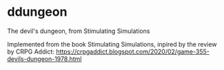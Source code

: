 # ddungeon
The devil's dungeon, from Stimulating Simulations

Implemented from the book Stimulating Simulations, inpired by the review by CRPG Addict: https://crpgaddict.blogspot.com/2020/02/game-355-devils-dungeon-1978.html
